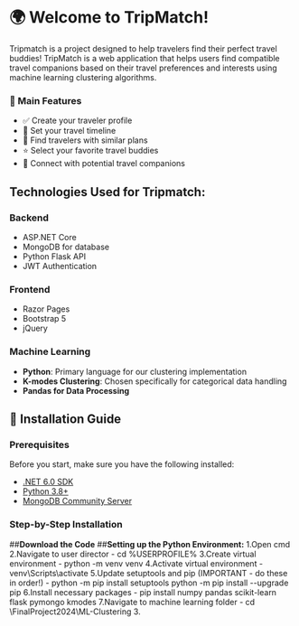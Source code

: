 # 🌍 Welcome to TripMatch! 

Tripmatch is a  project designed to help travelers find their perfect travel buddies!
TripMatch is a web application that helps users find compatible travel companions based on their travel preferences and interests using machine learning clustering algorithms.

### 🎯 Main Features
- ✅ Create your traveler profile
- 📅 Set your travel timeline
- 🤝 Find travelers with similar plans
- ⭐ Select your favorite travel buddies
- 📱 Connect with potential travel companions


## Technologies Used for Tripmatch:

### Backend
- ASP.NET Core
- MongoDB for database
- Python Flask API
- JWT Authentication

### Frontend
- Razor Pages
- Bootstrap 5
- jQuery

### Machine Learning
- **Python**: Primary language for our clustering implementation
- **K-modes Clustering**: Chosen specifically for categorical data handling
- **Pandas for Data Processing**


## 🚀 Installation Guide

### Prerequisites
Before you start, make sure you have the following installed:
- [.NET 6.0 SDK](https://dotnet.microsoft.com/download/dotnet/6.0)
- [Python 3.8+](https://www.python.org/downloads/)
- [MongoDB Community Server](https://www.mongodb.com/try/download/community)

### Step-by-Step Installation
##**Download the Code**
##**Setting up the Python Environment:**
    1.Open cmd
    2.Navigate to user director - cd %USERPROFILE%
    3.Create virtual environment - python -m venv venv
    4.Activate virtual environment - venv\Scripts\activate
    5.Update setuptools and pip (IMPORTANT - do these in order!) - 
        python -m pip install setuptools
        python -m pip install --upgrade pip
    6.Install necessary packages - pip install numpy pandas scikit-learn flask pymongo kmodes
    7.Navigate to machine learning folder - cd \FinalProject2024\ML-Clustering
3. 
